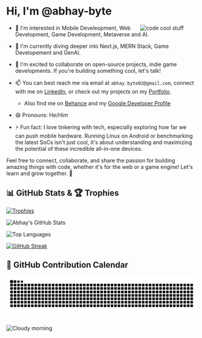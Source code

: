 # Hi, I'm @abhay-byte  
<img alt="code cool stuff" src="https://user-images.githubusercontent.com/74038190/212284068-b4ee9a5c-331c-4d18-9481-53dd6b9debd5.gif" width="150" align="right">

- 👀 I'm interested in Mobile Develeopment, Web Development, Game Development, Metaverse and AI.

- 🌱 I'm currently diving deeper into Next.js, MERN Stack, Game Developement and GenAI.
  
- 💞️ I'm excited to collaborate on open-source projects, indie game developments. If you're building something cool, let's talk!

- 📫 You can best reach me via email at `abhay.byte02@gmail.com`, connect with me on [LinkedIn](https://www.linkedin.com/in/abhay-byte/), or check out my projects on my [Portfolio](https://abhayraj-porfolio.web.app/).
   * Also find me on [Behance](https://www.behance.net/abhay-raj) and my [Google Developer Profile](https://play.google.com/store/apps/dev?id=8004929841101888920&hl=en_US&gl=US&pli=1)

- 😄 Pronouns: He/Him

- ⚡ Fun fact: I love tinkering with tech, especially exploring how far we can push mobile hardware. Running Linux on Android or benchmarking the latest SoCs isn't just cool, it's about understanding and maximizing the potential of these incredible all-in-one devices.
  
Feel free to connect, collaborate, and share the passion for building amazing things with code, whether it's for the web or a game engine! Let's learn and grow together. 🚀


## 📊 GitHub Stats & 🏆 Trophies

[![Trophies](https://github-profile-trophy.vercel.app/?username=abhay-byte&theme=gruvbox&column=7&no-frame=true)](https://github.com/ryo-ma/github-profile-trophy)

![Abhay's GitHub Stats](https://github-readme-stats.vercel.app/api?username=abhay-byte&show_icons=true&theme=tokyonight)

![Top Languages](https://github-readme-stats.vercel.app/api/top-langs/?username=abhay-byte&layout=compact&theme=tokyonight)

[![GitHub Streak](https://streak-stats.demolab.com?user=abhay-byte&theme=tokyonight&hide_border=true)](https://git.io/streak-stats)

## 📅 GitHub Contribution Calendar

<!-- GitHub contribution calendar image -->

![GitHub Contribution Calendar](https://github.com/abhay-byte/abhay-byte/blob/output/github-contribution-grid-snake-dark.svg)


<img alt="Cloudy morning" src="https://external-content.duckduckgo.com/iu/?u=https%3A%2F%2Fi.pinimg.com%2Foriginals%2F0a%2F12%2Fe1%2F0a12e130650543cf5b165a008d1604e3.gif&f=1&nofb=1&ipt=45d19651bf4a3af0a3691646e1c9d0b6acb834d575e26fb01a868e2243e32fbd" width="600" align="center">
